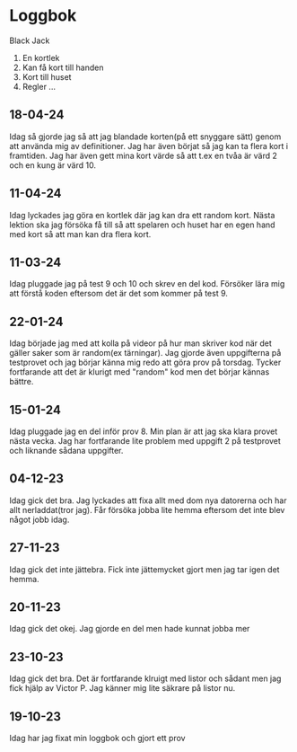 Loggbok
==================

Black Jack

1. En kortlek
2. Kan få kort till handen
3. Kort till huset
4. Regler ...

18-04-24
------------------
Idag så gjorde jag så att jag blandade korten(på ett snyggare sätt) genom att använda mig av definitioner. Jag har även börjat så jag kan ta flera kort i framtiden. Jag har även gett mina kort värde så att t.ex en tvåa är värd 2 och en kung är värd 10. 

11-04-24
------------------
Idag lyckades jag göra en kortlek där jag kan dra ett random kort. Nästa lektion ska jag försöka få till så att spelaren och huset har en egen hand med kort så att man kan dra flera kort. 

11-03-24
------------------
Idag pluggade jag på test 9 och 10 och skrev en del kod. Försöker lära mig att förstå koden eftersom det är det som kommer på test 9. 

22-01-24
------------------
Idag började jag med att kolla på videor på hur man skriver kod när det gäller saker som är random(ex tärningar). Jag gjorde även uppgifterna på testprovet och jag börjar känna mig redo att göra prov på torsdag. Tycker fortfarande att det är klurigt med "random" kod men det börjar kännas bättre.

15-01-24
------------------
Idag pluggade jag en del inför prov 8. Min plan är att jag ska klara provet nästa vecka. Jag har fortfarande lite problem med uppgift 2 på testprovet och liknande sådana uppgifter. 

04-12-23
------------------
Idag gick det bra.
Jag lyckades att fixa allt med dom nya datorerna och har allt nerladdat(tror jag).
Får försöka jobba lite hemma eftersom det inte blev något jobb idag. 

27-11-23
------------------
Idag gick det inte jättebra.
Fick inte jättemycket gjort men jag tar igen det hemma.

20-11-23
------------------
Idag gick det okej.
Jag gjorde en del men hade kunnat jobba mer

23-10-23
------------------
Idag gick det bra.
Det är fortfarande klruigt med listor och sådant men jag fick hjälp av Victor P.
Jag känner mig lite säkrare på listor nu.

19-10-23
------------------
Idag har jag fixat min loggbok och gjort ett prov


